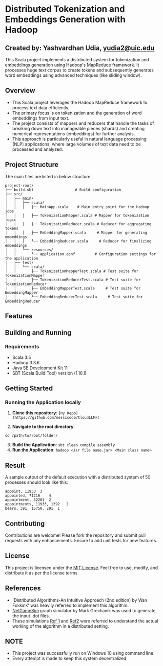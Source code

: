 
# Distributed Tokenization and Embeddings Generation with Hadoop
## Created by: Yashvardhan Udia, yudia2@uic.edu
This Scala project implements a distributed system for tokenization and embeddings generation using Hadoop's MapReduce framework. 
It processes huge text corpus to create tokens and subsequently generates word embeddings using advanced techniques (like sliding window).

## Overview

- This Scala project leverages the Hadoop MapReduce framework to process text data efficiently. 
- The primary focus is on tokenization and the generation of word embeddings from input text. 
- The project consists of mappers and reducers that handle the tasks of breaking down text into manageable pieces (shards) and creating numerical representations (embeddings) for further analysis. 
- This approach is particularly useful in natural language processing (NLP) applications, where large volumes of text data need to be processed and analyzed.

## Project Structure
The main files are listed in below structure
```plaintext
project-root/
├── build.sbt                   # Build configuration
├── src/
│   ├── main/
│   │   ├── scala/
│   │   │   ├── MainApp.scala    # Main entry point for the Hadoop jobs
│   │   │   ├── TokenizationMapper.scala # Mapper for tokenization logic
│   │   │   ├── TokenizationReducer.scala # Reducer for aggregating tokens
│   │   │   ├── EmbeddingMapper.scala     # Mapper for generating embeddings
│   │   │   └── EmbeddingReducer.scala     # Reducer for finalizing embeddings
│   │   └── resources/
│   │       └── application.conf         # Configuration settings for the application
│   ├── test/
│   │   └── scala/
│   │       ├── TokenizationMapperTest.scala # Test suite for TokenizationMapper
│   │       ├── TokenizationReducerTest.scala # Test suite for TokenizationReducer
│   │       ├── EmbeddingMapperTest.scala     # Test suite for EmbeddingMapper
│   │       └── EmbeddingReducerTest.scala     # Test suite for EmbeddingReducer
```
## Features


## Building and Running

### Requirements

- Scala 3.5 
- Hadoop 3.3.6
- Java SE Development Kit 11
- SBT (Scala Build Tool) version (1.10.1)


## Getting Started

### Running the Application locally

1. **Clone this repository**: ```[My Repo](https://github.com/messicode/CloudLLM/)```

2. **Navigate to the root directory**:
~~~
cd /path/to/root/folder/
~~~
3. **Build the Application**: ``` sbt clean compile assembly ```
4. **Run the Application**: ```hadoop <Jar file name.jar> <Main class name>```

## Result

A sample output of the default execution with a distributed system of 50 processes should look like this:
```
appoint, 11933	3
appointed, 71216	4
appointment, 52201	2
appointments, 11933, 1392	2
bears, 391, 15750, 291	1

```


## Contributing
Contributions are welcome! Please fork the repository and submit pull requests with any enhancements. Ensure to add unit tests for new features.

## License

This project is licensed under the [MIT License](https://github.com/messicode/Distributed_Systems/blob/master/LICENSE.txt). Feel free to use, modify, and distribute it as per the license terms.

## References

- 'Distributed Algorithms-An Intuitive Approach (2nd edition) by Wan Fokkink' was heavily referred to implement this algorithm.
- [NetGameSim](https://github.com/0x1DOCD00D/NetGameSim) graph simulator by Mark Grechanik was used to generate the input .dot files.
- These simulations [Ref 1](https://github.com/sarangsawant/BankingApplication-Chandy-Lamport-Snapshot) and [Ref2](https://github.com/nrasadi/global-state-snapshot) were referred to understand the actual working of the algorithm in a distributed setting.

## NOTE

- This project was successfully run on Windows 10 using command line
- Every attempt is made to keep this system decentralized
